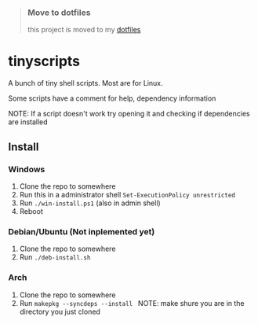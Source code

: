 >### Move to dotfiles
> this project is moved to my [dotfiles](https://codeberg.org/ldev105/dotfiles)
>

# tinyscripts
A bunch of tiny shell scripts. Most are for Linux.

Some scripts have a comment for help, dependency information

NOTE: If a script doesn't work try opening it and checking if dependencies are installed

## Install
### Windows
1. Clone the repo to somewhere
2. Run this in a administrator shell ```Set-ExecutionPolicy unrestricted```
3. Run ```./win-install.ps1``` (also in admin shell)
4. Reboot

### Debian/Ubuntu (Not inplemented yet)
1. Clone the repo to somewhere
2. Run ```./deb-install.sh```

### Arch
1. Clone the repo to somewhere
2. Run ```makepkg --syncdeps --install ``` NOTE: make shure you are in the directory you just cloned
